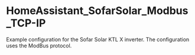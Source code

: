 # HomeAssistant_SofarSolar_Modbus_TCP-IP

Example configuration for the Sofar Solar KTL X inverter. The configuration uses the ModBus protocol.
